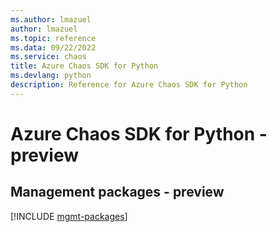 ```yaml
---
ms.author: lmazuel
author: lmazuel
ms.topic: reference
ms.data: 09/22/2022
ms.service: chaos
title: Azure Chaos SDK for Python
ms.devlang: python
description: Reference for Azure Chaos SDK for Python
---
```

# Azure Chaos SDK for Python - preview

## Management packages - preview
[!INCLUDE [mgmt-packages](chaos-mgmt-index.md)]